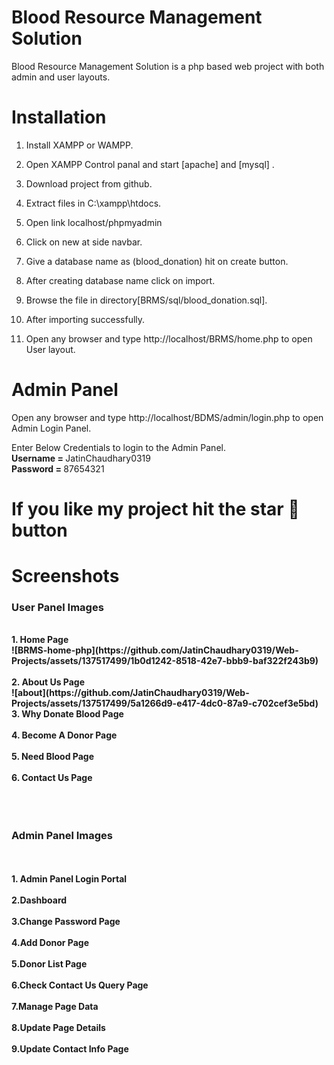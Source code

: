 # Blood Resource Management Solution

Blood Resource Management Solution is a php based web project with both admin and user layouts.

# Installation

1. Install XAMPP or WAMPP.

2. Open XAMPP Control panal and start [apache] and [mysql] .

3. Download project from github.
     
4. Extract files in C:\xampp\htdocs.

5. Open link localhost/phpmyadmin

6. Click on new at side navbar.

7. Give a database name as (blood_donation) hit on create button.

8. After creating database name click on import.

9. Browse the file in directory[BRMS/sql/blood_donation.sql].

10. After importing successfully.

11. Open any browser and type http://localhost/BRMS/home.php to open User layout.
     
# Admin Panel
   Open any browser and type http://localhost/BDMS/admin/login.php to open Admin Login Panel.
   
   Enter Below Credentials to login to the Admin Panel.<br>
   <b> Username = </b> JatinChaudhary0319<br>
   <b>Password = </b> 87654321
   
# If you like my project hit the star 🌟 button

# Screenshots

<h3> User Panel Images </h3>
<br><b>1. Home Page 
   <br>
   ![BRMS-home-php](https://github.com/JatinChaudhary0319/Web-Projects/assets/137517499/1b0d1242-8518-42e7-bbb9-baf322f243b9)
   <br>
   <br>
   2. About Us Page
   <br>
   ![about](https://github.com/JatinChaudhary0319/Web-Projects/assets/137517499/5a1266d9-e417-4dc0-87a9-c702cef3e5bd)
   <br>
   3. Why Donate Blood Page
   <br>
   <br>
   4. Become A Donor Page
   <br>
   <br>
   5. Need Blood Page
   <br>
   <br>
   6. Contact Us Page
   
   <br>
   <br><br>
   <br>
   <h3> Admin Panel Images </h3>
   <br>
   <br>1. Admin Panel Login Portal
   <br>
   <br>
   2.Dashboard 
   <br><br>
   3.Change Password Page
   <br><br>
   4.Add Donor Page
   <br>
   <br>
   5.Donor List Page
   <br><br>
   6.Check Contact Us Query Page
   <br><br>
   7.Manage Page Data
   <br>
   <br>
   8.Update Page Details
   <br>
   <br>
   9.Update Contact Info Page
   
   
